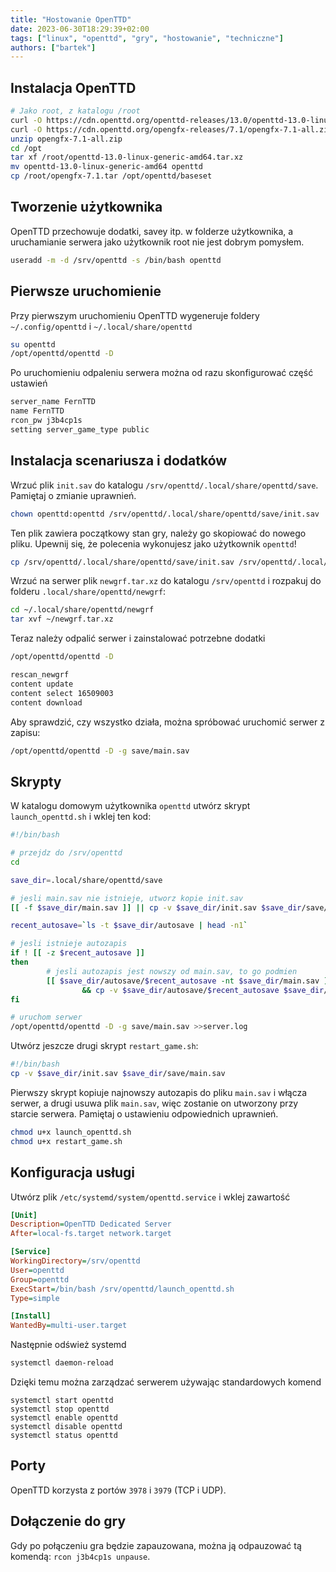 ```yaml
---
title: "Hostowanie OpenTTD"
date: 2023-06-30T18:29:39+02:00
tags: ["linux", "openttd", "gry", "hostowanie", "techniczne"]
authors: ["bartek"]
---
```


## Instalacja OpenTTD
```bash
# Jako root, z katalogu /root
curl -O https://cdn.openttd.org/openttd-releases/13.0/openttd-13.0-linux-generic-amd64.tar.xz
curl -O https://cdn.openttd.org/opengfx-releases/7.1/opengfx-7.1-all.zip
unzip opengfx-7.1-all.zip
cd /opt
tar xf /root/openttd-13.0-linux-generic-amd64.tar.xz
mv openttd-13.0-linux-generic-amd64 openttd
cp /root/opengfx-7.1.tar /opt/openttd/baseset
```
## Tworzenie użytkownika
OpenTTD przechowuje dodatki, savey itp. w folderze użytkownika, a uruchamianie serwera jako użytkownik root nie jest dobrym pomysłem.
```bash
useradd -m -d /srv/openttd -s /bin/bash openttd
```
## Pierwsze uruchomienie
Przy pierwszym uruchomieniu OpenTTD wygeneruje foldery `~/.config/openttd` i `~/.local/share/openttd`
```bash
su openttd
/opt/openttd/openttd -D
```
Po uruchomieniu odpaleniu serwera można od razu skonfigurować część ustawień
```bash
server_name FernTTD
name FernTTD
rcon_pw j3b4cp1s
setting server_game_type public
```
## Instalacja scenariusza i dodatków
Wrzuć plik `init.sav` do katalogu `/srv/openttd/.local/share/openttd/save`. Pamiętaj o zmianie uprawnień.
```bash
chown openttd:openttd /srv/openttd/.local/share/openttd/save/init.sav
```
Ten plik zawiera początkowy stan gry, należy go skopiować do nowego pliku. Upewnij się, że polecenia wykonujesz jako użytkownik `openttd`!
```bash
cp /srv/openttd/.local/share/openttd/save/init.sav /srv/openttd/.local/share/openttd/save/main.sav
```
Wrzuć na serwer plik `newgrf.tar.xz` do katalogu `/srv/openttd` i rozpakuj do folderu `.local/share/openttd/newgrf`:
```bash
cd ~/.local/share/openttd/newgrf
tar xvf ~/newgrf.tar.xz
```
Teraz należy odpalić serwer i zainstalować potrzebne dodatki
```bash
/opt/openttd/openttd -D
```
```bash
rescan_newgrf
content update
content select 16509003
content download
```
Aby sprawdzić, czy wszystko działa, można spróbować uruchomić serwer z zapisu:
```bash
/opt/openttd/openttd -D -g save/main.sav
```
## Skrypty
W katalogu domowym użytkownika `openttd` utwórz skrypt `launch_openttd.sh` i wklej ten kod:
```bash
#!/bin/bash

# przejdz do /srv/openttd
cd

save_dir=.local/share/openttd/save

# jesli main.sav nie istnieje, utworz kopie init.sav
[[ -f $save_dir/main.sav ]] || cp -v $save_dir/init.sav $save_dir/save/main.sav

recent_autosave=`ls -t $save_dir/autosave | head -n1`

# jesli istnieje autozapis
if ! [[ -z $recent_autosave ]]
then
        # jesli autozapis jest nowszy od main.sav, to go podmien
        [[ $save_dir/autosave/$recent_autosave -nt $save_dir/main.sav ]] \
                && cp -v $save_dir/autosave/$recent_autosave $save_dir/main.sav
fi

# uruchom serwer
/opt/openttd/openttd -D -g save/main.sav >>server.log
```
Utwórz jeszcze drugi skrypt `restart_game.sh`:
```bash
#!/bin/bash
cp -v $save_dir/init.sav $save_dir/save/main.sav
```
Pierwszy skrypt kopiuje najnowszy autozapis do pliku `main.sav` i włącza serwer, a drugi usuwa plik `main.sav`, więc zostanie on utworzony przy starcie serwera.
Pamiętaj o ustawieniu odpowiednich uprawnień.
```bash
chmod u+x launch_openttd.sh
chmod u+x restart_game.sh
```
## Konfiguracja usługi
Utwórz plik `/etc/systemd/system/openttd.service` i wklej zawartość
```cfg
[Unit]
Description=OpenTTD Dedicated Server
After=local-fs.target network.target

[Service]
WorkingDirectory=/srv/openttd
User=openttd
Group=openttd
ExecStart=/bin/bash /srv/openttd/launch_openttd.sh
Type=simple

[Install]
WantedBy=multi-user.target
```
Następnie odśwież systemd
```bash
systemctl daemon-reload
```
Dzięki temu można zarządzać serwerem używając standardowych komend
```
systemctl start openttd
systemctl stop openttd
systemctl enable openttd
systemctl disable openttd
systemctl status openttd
```
## Porty
OpenTTD korzysta z portów `3978` i `3979` (TCP i UDP).
## Dołączenie do gry
Gdy po połączeniu gra będzie zapauzowana, można ją odpauzować tą komendą: `rcon j3b4cp1s unpause`.
